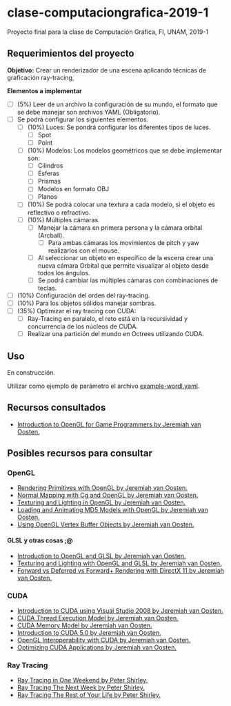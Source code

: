 # clase-computaciongrafica-2019-1
Proyecto final para la clase de Computación Gráfica, FI, UNAM, 2019-1

## Requerimientos del proyecto

**Objetivo:** Crear un renderizador de una escena aplicando técnicas de graficación ray-tracing,

**Elementos a implementar**

- [ ] (5%) Leer de un archivo la configuración de su mundo, el formato que se debe manejar son archivos YAML (Obligatorio).
- [ ] Se podrá configurar los siguientes elementos.
  - [ ] (10%) Luces: Se pondrá configurar los diferentes tipos de luces.
    - [ ] Spot
    - [ ] Point
  - [ ] (10%) Modelos: Los modelos geométricos que se debe implementar son:
    - [ ] Cilindros
    - [ ] Esferas
    - [ ] Prismas
    - [ ] Modelos en formato OBJ
    - [ ] Planos
  - [ ] (10%) Se podrá colocar una textura a cada modelo, si el objeto es reflectivo o refractivo.
  - [ ] (10%) Múltiples cámaras.
    - [ ] Manejar la cámara en primera persona y la cámara orbital (Arcball).
      - [ ] Para ambas cámaras los movimientos de pitch y yaw realizarlos con el mouse.
    - [ ] Al seleccionar un objeto en específico de la escena crear una nueva cámara Orbital que permite visualizar al objeto desde todos los ángulos.
    - [ ] Se podrá cambiar las múltiples cámaras con combinaciones de teclas.
 - [ ] (10%) Configuración del orden del ray-tracing.
 - [ ] (10%) Para los objetos sólidos manejar sombras.
 - [ ] (35%) Optimizar el ray tracing con CUDA:
   - [ ] Ray-Tracing en paralelo, el reto está en la recursividad y concurrencia de los núcleos de CUDA.
   - [ ] Realizar una partición del mundo en Octrees utilizando CUDA.

## Uso

En construcción.

Utilizar como ejemplo de parámetro el archivo [example-wordl.yaml](./example-wordl.yaml).

## Recursos consultados
- [Introduction to OpenGL for Game Programmers by Jeremiah van Oosten.](https://www.3dgep.com/introduction-opengl/)

## Posibles recursos para consultar

### OpenGL

- [Rendering Primitives with OpenGL by Jeremiah van Oosten.](https://www.3dgep.com/rendering-primitives-with-opengl/)
- [Normal Mapping with Cg and OpenGL by Jeremiah van Oosten.](https://www.3dgep.com/normal-mapping-with-cg-and-opengl/)
- [Texturing and Lighting in OpenGL by Jeremiah van Oosten.](https://www.3dgep.com/texturing-and-lighting-in-opengl/)
- [Loading and Animating MD5 Models with OpenGL by Jeremiah van Oosten.](https://www.3dgep.com/loading-and-animating-md5-models-with-opengl/)
- [Using OpenGL Vertex Buffer Objects by Jeremiah van Oosten.](https://www.3dgep.com/using-opengl-vertex-buffer-objects/)

#### GLSL y otras cosas ;@

- [Introduction to OpenGL and GLSL by Jeremiah van Oosten.](https://www.3dgep.com/introduction-to-opengl-and-glsl/)
- [Texturing and Lighting with OpenGL and GLSL by Jeremiah van Oosten.](https://www.3dgep.com/texturing-and-lighting-with-opengl-and-glsl/)
- [Forward vs Deferred vs Forward+ Rendering with DirectX 11 by Jeremiah van Oosten.](https://www.3dgep.com/forward-plus/)

### CUDA

- [Introduction to CUDA using Visual Studio 2008 by Jeremiah van Oosten.](https://www.3dgep.com/introduction-to-cuda-using-visual-studio-2008/)
- [CUDA Thread Execution Model by Jeremiah van Oosten.](https://www.3dgep.com/cuda-thread-execution-model/)
- [CUDA Memory Model by Jeremiah van Oosten.](https://www.3dgep.com/cuda-memory-model/)
- [Introduction to CUDA 5.0 by Jeremiah van Oosten.](https://www.3dgep.com/introduction-to-cuda-5-0/)
- [OpenGL Interoperability with CUDA by Jeremiah van Oosten.](https://www.3dgep.com/opengl-interoperability-with-cuda/)
- [Optimizing CUDA Applications by Jeremiah van Oosten.](https://www.3dgep.com/optimizing-cuda-applications/)

### Ray Tracing
- [Ray Tracing in One Weekend by Peter Shirley.](https://github.com/petershirley/raytracinginoneweekend)
- [Ray Tracing The Next Week by Peter Shirley.](https://github.com/petershirley/raytracingthenextweek)
- [Ray Tracing The Rest of Your Life by Peter Shirley.](https://github.com/petershirley/raytracingtherestofyourlife)
